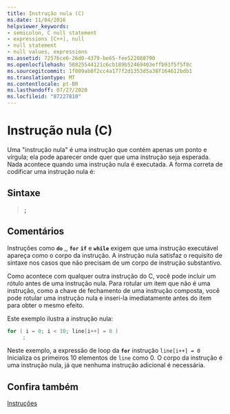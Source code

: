 ```yaml
---
title: Instrução nula (C)
ms.date: 11/04/2016
helpviewer_keywords:
- semicolon, C null statement
- expressions [C++], null
- null statement
- null values, expressions
ms.assetid: 72576ce6-26d0-4379-be65-fee522088790
ms.openlocfilehash: 58825544121c6cb189b52469403effb93f5f5f8c
ms.sourcegitcommit: 1f009ab0f2cc4a177f2d1353d5a38f164612bdb1
ms.translationtype: MT
ms.contentlocale: pt-BR
ms.lasthandoff: 07/27/2020
ms.locfileid: "87227810"
---
```

# <a name="null-statement-c"></a>Instrução nula (C)

Uma "instrução nula" é uma instrução que contém apenas um ponto e vírgula; ela pode aparecer onde quer que uma instrução seja esperada. Nada acontece quando uma instrução nula é executada. A forma correta de codificar uma instrução nula é:

## <a name="syntax"></a>Sintaxe

> **;**

## <a name="remarks"></a>Comentários

Instruções como **`do`** ,, **`for`** **`if`** e **`while`** exigem que uma instrução executável apareça como o corpo da instrução. A instrução nula satisfaz o requisito de sintaxe nos casos que não precisam de um corpo de instrução substantivo.

Como acontece com qualquer outra instrução do C, você pode incluir um rótulo antes de uma instrução nula. Para rotular um item que não é uma instrução, como a chave de fechamento de uma instrução composta, você pode rotular uma instrução nula e inseri-la imediatamente antes do item para obter o mesmo efeito.

Este exemplo ilustra a instrução nula:

```C
for ( i = 0; i < 10; line[i++] = 0 )
     ;
```

Neste exemplo, a expressão de loop da **`for`** instrução `line[i++] = 0` Inicializa os primeiros 10 elementos de `line` como 0. O corpo da instrução é uma instrução nula, já que nenhuma instrução adicional é necessária.

## <a name="see-also"></a>Confira também

[Instruções](../c-language/statements-c.md)
